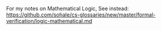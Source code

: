 For my notes on Mathematical Logic,
See instead:
https://github.com/sohale/cs-glossaries/new/master/formal-verification/logic-mathematical.md

